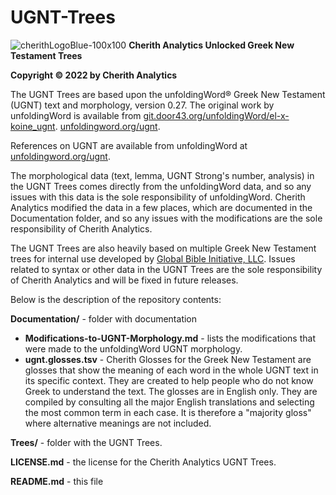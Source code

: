 # UGNT-Trees

![cherithLogoBlue-100x100](https://user-images.githubusercontent.com/105679741/190519269-28c4bc1c-fb8f-4c8f-b119-8aa8188c98d6.png)
**Cherith Analytics Unlocked Greek New Testament Trees**

**Copyright © 2022 by Cherith Analytics**

The UGNT Trees are based upon the unfoldingWord® Greek New Testament (UGNT) text and morphology, version 0.27. The original work by unfoldingWord is available from [git.door43.org/unfoldingWord/el-x-koine_ugnt](https://git.door43.org/unfoldingWord/el-x-koine_ugnt). [unfoldingword.org/ugnt](https://www.unfoldingword.org/ugnt).

References on UGNT are available from unfoldingWord at [unfoldingword.org/ugnt](https://www.unfoldingword.org/ugnt).

The morphological data (text, lemma, UGNT Strong's number, analysis) in the UGNT Trees comes directly from the unfoldingWord data, and so any issues with this data is the sole responsibility of unfoldingWord.  Cherith Analytics modified the data in a few places, which are documented in the Documentation folder, and so any issues with the modifications are the sole responsibility of Cherith Analytics.

The UGNT Trees are also heavily based on multiple Greek New Testament trees for internal use developed by [Global Bible Initiative, LLC](https://www.gbi.llc). Issues related to syntax or other data in the UGNT Trees are the sole responsibility of Cherith Analytics and will be fixed in future releases.

Below is the description of the repository contents:

**Documentation/** - folder with documentation
  * **Modifications-to-UGNT-Morphology.md** - lists the modifications that were made to the unfoldingWord UGNT morphology.
  * **ugnt.glosses.tsv** - Cherith Glosses for the Greek New Testament are glosses that show the meaning of each word in the whole UGNT text in its specific context. They are created to help people who do not know Greek to understand the text. The glosses are in English only. They are compiled by consulting all the major English translations and selecting the most common term in each case. It is therefore a "majority gloss" where alternative meanings are not included.

**Trees/** - folder with the UGNT Trees.

**LICENSE.md** - the license for the Cherith Analytics UGNT Trees.

**README.md** - this file
